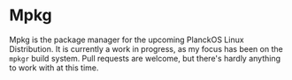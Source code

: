 # Mpkg
Mpkg is the package manager for the upcoming PlanckOS Linux Distribution. It is currently a work in progress, as my focus has been on the `mpkgr` build system. Pull requests are welcome, but there's hardly anything to work with at this time.
